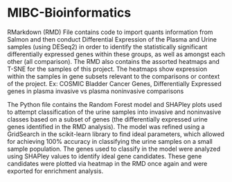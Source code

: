# MIBC-Bioinformatics
RMarkdown (RMD) File contains code to import quants information from Salmon and then conduct Differential Expression of the Plasma and Urine samples (using DESeq2) in order to identify the statistically significant differentially expressed genes within these groups, as well as amongst each other (all comparison).
The RMD also contains the assorted heatmaps and T-SNE for the samples of this project. The heatmaps show expression within the samples in gene subsets relevant to the comparisons or context of the project. Ex: COSMIC Bladder Cancer Genes, Differentially Expressed genes in plasma invasive vs plasma noninvasive comparisons

The Python file contains the Random Forest model and SHAPley plots used to attempt classification of the urine samples into invasive and noninvasive classes based on a subset of genes (the differentially expressed urine genes identified in the RMD analysis). The model was refined using a GridSearch in the scikit-learn library to find ideal parameters, which allowed for achieving 100% accuracy in classifying the urine samples on a small sample population. The genes used to classify in the model were analyzed using SHAPley values to identify ideal gene candidates. These gene candidates were plotted via heatmap in the RMD once again and were exported for enrichment analysis.
